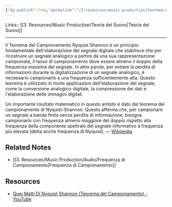 ```yaml
---
{"dg-publish":true,"permalink":"/3-resources/music-production/teorema-del-campionamento-nyquist-shannon/"}
---
```


Links:: [[3. Resources/Music Production/Teoria del Suono\|Teoria del Suono]]

---
Il Teorema del Campionamento Nyquist Shannon è un principio fondamentale dell'elaborazione del segnale digitale che stabilisce che per ricostruire un segnale analogico a partire da una sua rappresentazione campionata, il tasso di campionamento deve essere almeno il doppio della frequenza massima del segnale. In altre parole, per evitare la perdita di informazioni durante la digitalizzazione di un segnale analogico, è necessario campionarlo a una frequenza sufficientemente alta. Questo teorema è utilizzato in molte applicazioni dell'elaborazione del segnale, come la conversione analogico-digitale, la compressione dei dati e l'elaborazione delle immagini digitali.

Un importante risultato matematico in questo ambito è dato dal teorema del campionamento di Nyquist-Shannon. Questo afferma che, per campionare un segnale a banda finita senza perdita di informazione, bisogna campionarlo con frequenza almeno maggiore del doppio rispetto alla frequenza della componente spettrale del segnale informativo a frequenza più elevata (detta anche frequenza di Nyquist). — [Wikipedia](https://it.wikipedia.org/wiki/Teorema_del_campionamento_di_Nyquist-Shannon)


## Related Notes

- [[3. Resources/Music Production/Audio/Frequenza di Campionamento\|Frequenza di Campionamento]]

## Resources

- [Quei Matti Di Nyquist Shannon (Teorema del Campionamento) - YouTube](https://www.youtube.com/embed/93nOmdy0JmI)